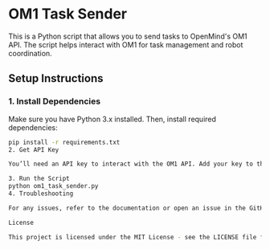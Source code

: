 # OM1 Task Sender

This is a Python script that allows you to send tasks to OpenMind's OM1 API. The script helps interact with OM1 for task management and robot coordination.

## Setup Instructions

### 1. Install Dependencies
Make sure you have Python 3.x installed. Then, install required dependencies:

```bash
pip install -r requirements.txt
2. Get API Key

You’ll need an API key to interact with the OM1 API. Add your key to the script securely (via environment variables or Secrets management).

3. Run the Script
python om1_task_sender.py
4. Troubleshooting

For any issues, refer to the documentation or open an issue in the GitHub repo.

License

This project is licensed under the MIT License - see the LICENSE file for details.
